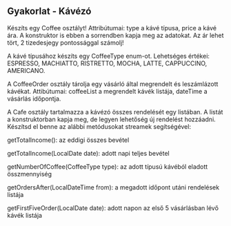 ## Gyakorlat - Kávézó

Készíts egy Coffee osztályt! Attribútumai: type a kávé típusa, price a kávé ára. A konstruktor is ebben a sorrendben kapja meg az adatokat. Az ár lehet tört, 2 tizedesjegy pontossággal számolj!

A kávé típusához készíts egy CoffeeType enum-ot. Lehetséges értékei: ESPRESSO, MACHIATTO, RISTRETTO, MOCHA, LATTE, CAPPUCCINO, AMERICANO.

A CoffeeOrder osztály tárolja egy vásárló által megrendelt és leszámlázott kávékat. Attibútumai: coffeeList a megrendelt kávék listája, dateTime a vásárlás időpontja.

A Cafe osztály tartalmazza a kávézó összes rendelését egy listában. A listát a konstruktorban kapja meg, de legyen lehetőség új rendelést hozzáadni. Készítsd el benne az alábbi metódusokat streamek segítségével:

getTotalIncome(): az eddigi összes bevétel

getTotalIncome(LocalDate date): adott napi teljes bevétel

getNumberOfCoffee(CoffeeType type): az adott típusú kávéból eladott összmennyiség

getOrdersAfter(LocalDateTime from): a megadott időpont utáni rendelések listája

getFirstFiveOrder(LocalDate date): adott napon az első 5 vásárlásban lévő kávék listája